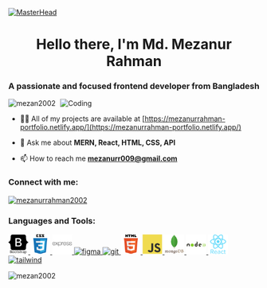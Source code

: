 [![MasterHead](https://repository-images.githubusercontent.com/588181932/e36ec678-7984-4cdd-8e4c-a3932772ff8e)](https://mezanurrahman-portfolio.netlify.app/)
<h1 align="center">Hello there, I'm Md. Mezanur Rahman</h1>
<h3 align="center">A passionate and focused frontend developer from Bangladesh</h3>
<img align="right" alt="Coding" width="400" src="https://i.ibb.co/C514pNS/Default-make-a-cute-3-D-character-who-is-a-developer-and-doing-0-3ec2af48-8af8-4ca3-a7ea-5aaa3d54417.jpg">

<p align="left"> <img src="https://komarev.com/ghpvc/?username=mezan2002&label=Profile%20views&color=0e75b6&style=flat" alt="mezan2002" /> </p>

- 👨‍💻 All of my projects are available at [https://mezanurrahman-portfolio.netlify.app/](https://mezanurrahman-portfolio.netlify.app/)

- 💬 Ask me about **MERN, React, HTML, CSS, API**

- 📫 How to reach me **mezanurr009@gmail.com**

<h3 align="left">Connect with me:</h3>
<p align="left">
<a href="https://linkedin.com/in/mezanurrahman2002" target="blank"><img align="center" src="https://raw.githubusercontent.com/rahuldkjain/github-profile-readme-generator/master/src/images/icons/Social/linked-in-alt.svg" alt="mezanurrahman2002" height="30" width="40" /></a>
</p>

<h3 align="left">Languages and Tools:</h3>
<p align="left"> <a href="https://getbootstrap.com" target="_blank" rel="noreferrer"> <img src="https://raw.githubusercontent.com/devicons/devicon/master/icons/bootstrap/bootstrap-plain-wordmark.svg" alt="bootstrap" width="40" height="40"/> </a> <a href="https://www.w3schools.com/css/" target="_blank" rel="noreferrer"> <img src="https://raw.githubusercontent.com/devicons/devicon/master/icons/css3/css3-original-wordmark.svg" alt="css3" width="40" height="40"/> </a> <a href="https://expressjs.com" target="_blank" rel="noreferrer"> <img src="https://raw.githubusercontent.com/devicons/devicon/master/icons/express/express-original-wordmark.svg" alt="express" width="40" height="40"/> </a> <a href="https://www.figma.com/" target="_blank" rel="noreferrer"> <img src="https://www.vectorlogo.zone/logos/figma/figma-icon.svg" alt="figma" width="40" height="40"/> </a> <a href="https://git-scm.com/" target="_blank" rel="noreferrer"> <img src="https://www.vectorlogo.zone/logos/git-scm/git-scm-icon.svg" alt="git" width="40" height="40"/> </a> <a href="https://www.w3.org/html/" target="_blank" rel="noreferrer"> <img src="https://raw.githubusercontent.com/devicons/devicon/master/icons/html5/html5-original-wordmark.svg" alt="html5" width="40" height="40"/> </a> <a href="https://developer.mozilla.org/en-US/docs/Web/JavaScript" target="_blank" rel="noreferrer"> <img src="https://raw.githubusercontent.com/devicons/devicon/master/icons/javascript/javascript-original.svg" alt="javascript" width="40" height="40"/> </a> <a href="https://www.mongodb.com/" target="_blank" rel="noreferrer"> <img src="https://raw.githubusercontent.com/devicons/devicon/master/icons/mongodb/mongodb-original-wordmark.svg" alt="mongodb" width="40" height="40"/> </a> <a href="https://nodejs.org" target="_blank" rel="noreferrer"> <img src="https://raw.githubusercontent.com/devicons/devicon/master/icons/nodejs/nodejs-original-wordmark.svg" alt="nodejs" width="40" height="40"/> </a> <a href="https://reactjs.org/" target="_blank" rel="noreferrer"> <img src="https://raw.githubusercontent.com/devicons/devicon/master/icons/react/react-original-wordmark.svg" alt="react" width="40" height="40"/> </a> <a href="https://tailwindcss.com/" target="_blank" rel="noreferrer"> <img src="https://www.vectorlogo.zone/logos/tailwindcss/tailwindcss-icon.svg" alt="tailwind" width="40" height="40"/> </a> </p>


<p><img align="center" src="https://github-readme-streak-stats.herokuapp.com/?user=mezan2002&" alt="mezan2002" /></p>
